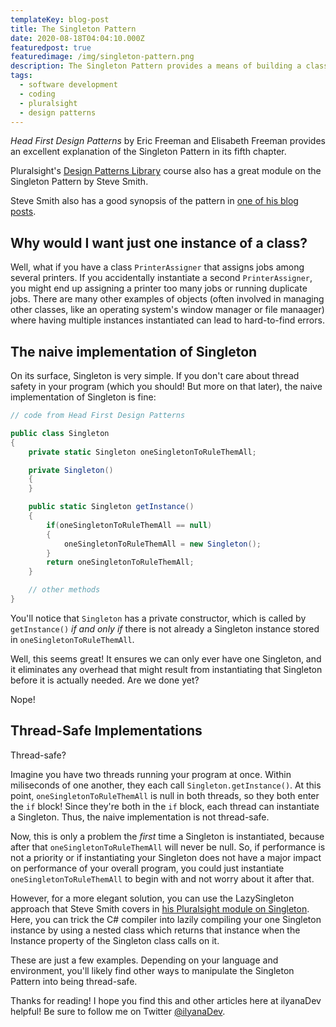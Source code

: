 ```yaml
---
templateKey: blog-post
title: The Singleton Pattern
date: 2020-08-18T04:04:10.000Z
featuredpost: true
featuredimage: /img/singleton-pattern.png
description: The Singleton Pattern provides a means of building a class with one and only one instance ever initialized, and that instance is globally available. This seems fairly simple at first, but there are some complicating factors that the pattern helps us consider.
tags:
  - software development
  - coding
  - pluralsight
  - design patterns
---
```


*Head First Design Patterns* by Eric Freeman and Elisabeth Freeman provides an excellent explanation of the Singleton Pattern in its fifth chapter.

Pluralsight's [Design Patterns Library](https://app.pluralsight.com/library/courses/patterns-library/table-of-contents) course also has a great module on the Singleton Pattern by Steve Smith.

Steve Smith also has a good synopsis of the pattern in [one of his blog posts](https://ardalis.com/the-singleton-design-pattern/).

Why would I want just one instance of a class?
--

Well, what if you have a class `PrinterAssigner` that assigns jobs among several printers. If you accidentally instantiate a second `PrinterAssigner`, you might end up assigning a printer too many jobs or running duplicate jobs. There are many other examples of objects (often involved in managing other classes, like an operating system's window manager or file manaager) where having multiple instances instantiated can lead to hard-to-find errors.

The naive implementation of Singleton
--

On its surface, Singleton is very simple. If you don't care about thread safety in your program (which you should! But more on that later), the naive implementation of Singleton is fine:

```csharp
// code from Head First Design Patterns

public class Singleton
{
    private static Singleton oneSingletonToRuleThemAll;

    private Singleton()
    {
    }

    public static Singleton getInstance()
    {
        if(oneSingletonToRuleThemAll == null)
        {
            oneSingletonToRuleThemAll = new Singleton();
        }
        return oneSingletonToRuleThemAll;
    }

    // other methods
}
```

You'll notice that `Singleton` has a private constructor, which is called by `getInstance()` *if and only if* there is not already a Singleton instance stored in `oneSingletonToRuleThemAll`.

Well, this seems great! It ensures we can only ever have one Singleton, and it eliminates any overhead that might result from instantiating that Singleton before it is actually needed. Are we done yet?

Nope!

Thread-Safe Implementations
--

Thread-safe?

Imagine you have two threads running your program at once. Within miliseconds of one another, they each call `Singleton.getInstance()`. At this point, `oneSingletonToRuleThemAll` is null in both threads, so they both enter the `if` block! Since they're both in the `if` block, each thread can instantiate a Singleton. Thus, the naive implementation is not thread-safe.

Now, this is only a problem the *first* time a Singleton is instantiated, because after that `oneSingletonToRuleThemAll` will never be null. So, if performance is not a priority or if instantiating your Singleton does not have a major impact on performance of your overall program, you could just instantiate `oneSingletonToRuleThemAll` to begin with and not worry about it after that.

However, for a more elegant solution, you can use the LazySingleton approach that Steve Smith covers in [his Pluralsight module on Singleton](https://app.pluralsight.com/library/courses/patterns-library/table-of-contents). Here, you can trick the C# compiler into lazily compiling your one Singleton instance by using a nested class which returns that instance when the Instance property of the Singleton class calls on it.

These are just a few examples. Depending on your language and environment, you'll likely find other ways to manipulate the Singleton Pattern into being thread-safe.

Thanks for reading! I hope you find this and other articles here at ilyanaDev helpful! Be sure to follow me on Twitter [@ilyanaDev](https://twitter.com/ilyanaDev).
